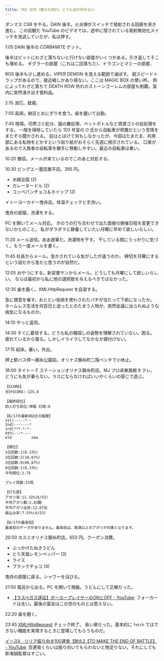 ```yaml
---
title: 782 日目（曇のち晴れ）どうも虫が好かない
---
```


ダンマス CSB をやる。DAIN 後半。火炎弾がスイッチで発射される回廊を突き進む。
この前観た YouTube のビデオでは、途中に隠されている発射無効化スイッチを見逃していたが、私は押す。

1:05 DAIN 後半の CORBAMITE ゲット。

後半はピットにわざと落ちないと行けない部屋がいくつかある。引き返してそこも埋める。
ギグラーの部屋（これは二回落ちた）、ドラゴンとマミーの部屋、

ROS 後半も少し進める。VIPER DEMON を見える範囲で滅ぼす。
超スピードトラップがあるので、接近戦しかあり得ない。ここは MAGIC BOX の使い所。
例によってわざと落ちて DEATH ROW 外れのストーンゴーレムの部屋も制覇。室内に突然湧き出す食料品。

2:15 消灯。就寝。

7:05 起床。納豆とおにぎりを食う。歯を磨いて出勤。

7:45 現場。可燃ゴミ処分、猫の糞処理、ペットボトルなど資源ゴミの前処理をする。
一階を掃除していたら 103 号室の O 氏から自転車が邪魔だという苦情をまたぞろ聞かされる。
前はとぼけて何もしなかったが、今回はたまたま、共用部にある私物をどかすという貼り紙がおそらく先週に掲示されている。
口実があるので入居者の自転車を勝手に移動しやすい。最近の自転車は重い。

10:20 撤収。メールが来ているのでこのあと対処する。

10:30 ビッグエー墨田業平店。395 円。

* 木綿豆腐 (2)
* カレーヌードル (2)
* コッペパンチョコ＆ホイップ (2)

イトーヨーカドー曳舟店。体温チェックと手洗い。

曳舟の部屋。洗濯をする。

PC を開いてメール対応。
きのうの打ち合わせで出た面接の開催日程を変更できないかとのこと。
私がダラダラと静養していたい月曜に早めて欲しいらしい。

11:20 メール送信。ああ遅筆だ。洗濯物を干す。
干している間にうっかりに気づく。もう一度メールを書く。

11:45 社長からメール。急かされている気がしたが違うのか。
締切を月曜にするという話だから急だと思うのが自然だ。

12:05 おやつにする。新営業サンからメール。どうしても月曜にして欲しいらしい。
ならば最初から私に他の選択肢を与えるべきではなかった。

12:35 歯を磨く。XMLHttpRequest を自習する。

急に便意を催す。おととい仮病を使わされたバチが当たって下痢になったか。
ホームレス生活を何百日と送ったとのたまう人物が、突然会議に出られぬような病気になるものか。

14:10 やっと返信。

14:30 すぐに着信する。どうも私の職探しの姿勢を理解されていない。困る。
疲れているから寝る。しかしイライラしてなかなか寝付けない。

17:15 起床。暑い。外出。

押上駅バス停～錦糸公園前。オリナス錦糸町二階ベンチで小休止。

18:00 タイトー F ステーションオリナス錦糸町店。MJ プロ卓東風戦 8 クレ。
どうにも気が乗らない。ラスにならなければいいやくらいの感じで遊ぶ。

```text
【SCORE】
合計SCORE:-125.8

【最終段位】
四人打ち段位:神龍 幻球:6

【6/17の最新8試合の履歴】
1st|-----*--
2nd|-------*
3rd|***-*-*-
4th|---*----
old         new

【順位】
1位回数:1(8.33%)
2位回数:2(16.67%)
3位回数:8(66.67%)
4位回数:1(8.33%)
平均順位:2.75

プレイ局数:53局

【打ち筋】
アガリ率:11.32%(6/53)
平均アガリ翻:2.83翻
平均アガリ巡目:12.67巡
振込み率:7.55%(4/53)

【6/17の最高役】
最高役のデータがありません。最高役は、跳満以上のアガリが対象となります。
```

20:50 カスミオリナス錦糸町店。653 円。クーポン消費。

* ぶっかけたぬきうどん
* とり天塩レモンペッパー (3)
* ライス
* ブラックチョコ (4)

曳舟の部屋に戻る。シャワーを浴びる。

21:50 風呂から出る。PC を開いて晩飯。うどんにして正解だった。

* [【ラスベガス遠征】ポーカープレイヤーのONとOFF - YouTube](https://www.youtube.com/watch?v=kmqlRT2j2-o):
  フォーカードは太い。最後の宴会はこの世のものとは思えない。

22:20 歯を磨く。

23:45 [XMLHttpRequest](https://javascript.info/xmlhttprequest) チェック終了。
長い章だった。基本的に `fetch` ではできない機能を実現するときに登場してもらうものだ。

[イースⅡ　リリア振り向き100連発【耐久】【TO MAKE THE END OF BATTLE】 - YouTube](https://www.youtube.com/watch?v=QhnBWyA0qZ4):
百連発くらいは振り向いてもらわないと物足りない。それにしても新海誠監督はすごい。
